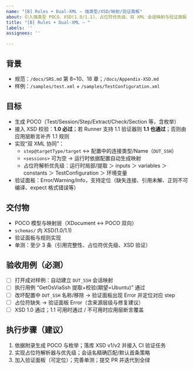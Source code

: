 ```yaml
---
name: "[B] Rules + Dual-XML — 强类型/XSD/映射/验证面板"
about: 引入强类型 POCO、XSD(1.0/1.1)、占位符优先级、双 XML 会话映射与验证面板
title: "[B] Rules + Dual-XML — "
labels: ''
assignees: ''

---
```


## 背景
- 规范：`/docs/SRS.md` 第 8~10、18 章；`/docs/Appendix-XSD.md`
- 样例：`/samples/test.xml` + `/samples/TestConfiguration.xml`

## 目标
- 生成 POCO（Test/Session/Step/Extract/Check/Section 等，含枚举）
- 接入 XSD 校验：**1.0 必过**；若 Runner 支持 1.1 验证器则 **1.1 也通过**；否则由应用层断言补齐 1.1 规则
- 实现“双 XML 协同”：
  - `step@targetType/target` ↔ 配置中的连接类型/Name（`DUT_SSH`）
  - `<sessions>` 可为空 → 运行时依据配置自动生成映射
  - 占位符解析优先级：运行时局部/提取 ＞ inputs ＞ variables ＞ constants ＞ TestConfiguration ＞ 环境变量
- 验证面板：Error/Warning/Info，支持定位（缺失连接、引用未解、正则不可编译、expect 格式错误等）

## 交付物
- POCO 模型与映射层（XDocument ↔ POCO 双向）
- `schemas/` 内 XSD(1.0/1.1)
- 验证面板与规则实现
- 单测：至少 3 条（引用完整性、占位符优先级、XSD 验证）

## 验收用例（必测）
- [ ] 打开成对样例：自动建立 `DUT_SSH` 会话映射
- [ ] 执行用例 “GetOsViaSsh 提取+校验(期望=Ubuntu)” 通过
- [ ] 改坏配置中 `DUT_SSH` 名称/移除 → 验证面板出现 Error 并定位对应 step
- [ ] 占位符缺失 → 验证面板 Error（含来源层级与修复建议）
- [ ] XSD 1.0 通过；1.1 可用时通过 / 不可用时应用层断言覆盖

## 执行步骤（建议）
1. 依据附录生成 POCO 与枚举；落库 XSD v1/v2 并接入 CI 验证任务
2. 实现占位符解析器与优先级；会话名精确匹配/默认首条策略
3. 加入验证面板（可定位）；完善单测；提交 PR 并迭代到全绿
